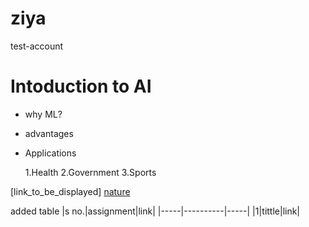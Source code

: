# ziya
test-account

# Intoduction to AI

- why ML?
- advantages
- Applications

  1.Health
  2.Government
  3.Sports


 [link_to_be_displayed]
 [nature](https://images.pexels.com/photos/56866/garden-rose-red-pink-56866.jpeg?auto=compress&cs=tinysrgb&dpr=1&w=500)
 
added table
|s no.|assignment|link|
|-----|----------|-----|
|1|tittle|link|
